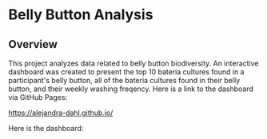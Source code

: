 # Belly Button Analysis

## Overview

This project analyzes data related to belly button biodiversity. An interactive dashboard was created to present the top 10 bateria cultures found in a participant's belly button, all of the bateria cultures found in their belly button, and  their weekly washing freqency. Here is a link to the dashboard via GitHub Pages:
 
 <https://alejandra-dahl.github.io/>

 Here is the dashboard:
 
 <git hub page.png>
 
